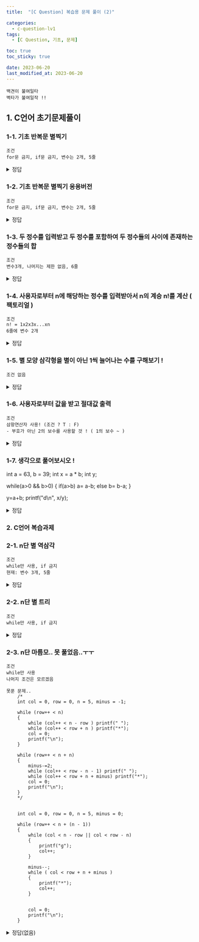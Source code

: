 ```yaml
---
title:  "[C Question] 복습용 문제 풀이 (2)"

categories:
  - c-question-lv1
tags:
  - [C Question, 기초, 문제] 

toc: true
toc_sticky: true

date: 2023-06-20
last_modified_at: 2023-06-20
---
```

```
백견이 불여일타
벽타가 불여일작 !!
```

## 1. C언어 초기문제풀이
### 1-1. 기초 반복문 별찍기
```
조건
for문 금지, if문 금지, 변수는 2개, 5줄
```
<details>
<summary>정답</summary>
<div markdown="1">
```
int cnt = 0, i = 0;
	while (cnt++ < 5)
	{
		while (i++ < cnt) printf("* ");
		printf("\n");
		i = 0;
	}
```
</div>
</details>


### 1-2. 기초 반복문 별찍기 응용버전
```
조건
for문 금지, if문 금지, 변수는 2개, 5줄
```
<details>
<summary>정답</summary>
<div markdown="1">

```
정석 정답
	int cnt = 0, i = 0;
	while (cnt++ < 5)
	{
		while (i++ < cnt-1) printf("O ");
		printf("* \n"); // 여기가 어떤 방식으로 되는지 생각했었어야했다 !
		i = 0;
	}

특이한 정답..ㅋㅋ
int col = 0, raw = 0;
	while (col++ < 5)
	{
		// col가 0일 때 맨 처음 별만 찍혀야하니까
		while (raw < col -1)
		{
			printf("ㅇ");
			raw++;
		}
		raw = 0;

		while (raw < col)
		{
			printf("*");
			raw = col; // ㅋㅋ 이렇게 써도 되나
		}
		printf("\n");
		raw = 0;
	}
```
</div>
</details>


### 1-3. 두 정수를 입력받고 두 정수를 포함하여 두 정수들의 사이에 존재하는 정수들의 합
```
조건
변수3개, 나머지는 제한 없음, 6줄
```


<details>
<summary>정답</summary>
<div markdown="1">

```
int v1 = 0, v2 = 0, sum = 0;
	printf("input num: ");
	scanf_s("%d %d", &v1, &v2);
	// = 쓰지말고
	// sum = v1;
	if (v1 > v2) return 0;
	for (; v1 < v2+1; v1++)
	{
		// printf("%d", i); // 5 6 7 8 9
		sum += v1;
		// printf("sum: %d \n", sum);
	}
	printf("%d", sum);

	// 피드백: 1. i 없이 -> 쓸 필요가 없었네

	int v1 = 0, v2 = 0, sum = 0;
	printf("input num: ");
	scanf_s("%d %d", &v1, &v2);
	if (v1 > v2) return 0;
	for (; v1 < v2 + 1; v1++) sum += v1;
	printf("sum: %d", sum);
```
</div>
</details>




### 1-4. 사용자로부터 n에 해당하는 정수를 입력받아서 n의 계승 n!를 계산 ( 팩토리얼 )
```
조건
n! = 1x2x3x...xn
6줄에 변수 2개
```
<details>
<summary>정답</summary>
<div markdown="1">
	// 피드백: 변수를 3개가 아니라 2개로
	//int v1 = 0, sum = 1 ;
	//printf("input: ");
	//scanf_s("%d", &v1);
	//printf("%d!: ", v1);
	//for ( ; v1 > 0; v1--) sum *= v1;
	//printf("%d", sum);

	// 실패했던 것
	int v1 = 0, i = 0, sum = 0;
	printf("input: ");
	scanf_s("%d", &v1);
	for (sum = 1; i < v1; i++) sum *= (i + 1);
	printf("%d! : %d", v1, sum);
</div>
</details>





### 1-5. 별 모양 삼각형을 별이 아닌 1씩 늘어나는 수를 구해보기 !
```
조건 없음
```
<details>
<summary>정답</summary>
<div markdown="1">

```
	// 일단 팩토리얼부터
	//for ( ; v1 > 0 ; v1--)
	//{
	//	printf("%d \n", v1);
	//}
	
	// 피드백: 1. 왼쪽 정렬
	// 자체 피드백: 1. cnt를 printf 안에서 증감시키고 초기화를 1로 하면 더 짧아짐
	int  row, v1 = 0, col = 0, cnt = 1;
	printf("input: ");
	scanf_s("%d", &v1);
	for (row = 0; row < v1; row++)
	{
		for (col = 0; col < row + 1; col++) printf("%-5d ", cnt++);
		printf("\n");
	}

	// while ㄱㄱㄱ
	int row = 0, col = 0, cnt = 1, v2 = 0;
	printf("input: ");
	scanf_s("%d", &v2);
	while (row++ < v2)
	{
		while (col++ < row)
		{
			printf("%-5d ", cnt++);
		}
		col = 0;
		printf("\n");
	}
```
</div>
</details>


### 1-6. 사용자로부터 값을 받고 절대값 출력
```
조건
삼항연산자 사용! (조건 ? T : F)
- 부호가 아닌 2의 보수를 사용할 것 ! ( 1의 보수 ~ )
```

<details>
<summary>정답</summary>
<div markdown="1">

```
	int v1 = 0;
	printf("input: ");
	scanf_s("%d", &v1);
	printf("abs value: %d", (v1 > 0) ? v1 : (~v1 + 1));


	// (v1 > 0) ? v1 : -v1; 이런식으로 하지말고 2의 보수를 사용하라 !
	// (v1 > 0) ? v1 : v1-(v1*2);
```
</div>
</details>




### 1-7. 생각으로 풀어보시오 !
int a = 63, b = 39;
int x = a * b;
int y;

while(a>0 && b>0)
{
if(a>b)
a= a-b;
else
b= b-a;
}

y=a+b;
printf("d\n", x/y);

<details>
<summary>정답</summary>
<div markdown="1">
1. 63-39 = 24 a

2. 39-24 = 15 b

3. 24-15 = 9 a

4. 15-9 = 6 b

5. 9-6 = 3 a

6. 6-3 = 3 b

		a = 3
7. 3-3 = 0 b

y = 3

2457/3

819
</div>
</details>






### 2. C언어 복습과제

### 2-1. n단 별 역삼각
```
조건
while만 사용, if 금지
현재: 변수 3개, 5줄
```

<details>
<summary>정답</summary>
<div markdown="1">
	int col = 0, row = 0, n = 10;
	while (row++ < n+1)
	{
		col = n;
		while (col-- > row - 1) printf("* ");
		printf("\n");
	}
</div>
</details>

### 2-2. n단 별 트리
```
조건
while만 사용, if 금지
```

<details>
<summary>정답</summary>
<div markdown="1">
	int col = 0, row = 0, n = 5;
	while (row++ < n)
	{
		while (col++ < n - row) printf(" ");
		while (col++ < row + n) printf("*");
		col = 0;
		printf("\n");
	}
</div>
</details>


	
### 2-3. n단 마름모.. 못 풀었음..ㅜㅜ
```
조건
while만 사용
나머지 조건은 모르겠음
```

```
못푼 문제..
	/*
	int col = 0, row = 0, n = 5, minus = -1;

	while (row++ < n)
	{
		while (col++ < n - row ) printf(" ");
		while (col++ < row + n ) printf("*");
		col = 0;
		printf("\n");
	}
	
	while (row++ < n + n)
	{
		minus-=2;
		while (col++ < row - n - 1) printf(" ");
		while (col++ < row + n + minus) printf("*");
		col = 0;
		printf("\n");
	}
	*/


	int col = 0, row = 0, n = 5, minus = 0;

	while (row++ < n + (n - 1))
	{
		while (col < n - row || col < row - n)
		{
			printf("g");
			col++;
		}
		
		minus--;
		while ( col < row + n + minus )
		{
			printf("*");
			col++;
		}


		col = 0;
		printf("\n");
	}
```

<details>
<summary>정답(없음)</summary>
<div markdown="1">

</div>
</details>


	





